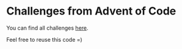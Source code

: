 # Challenges from Advent of Code

You can find all challenges [here](https://adventofcode.com/).

Feel free to reuse this code =)
